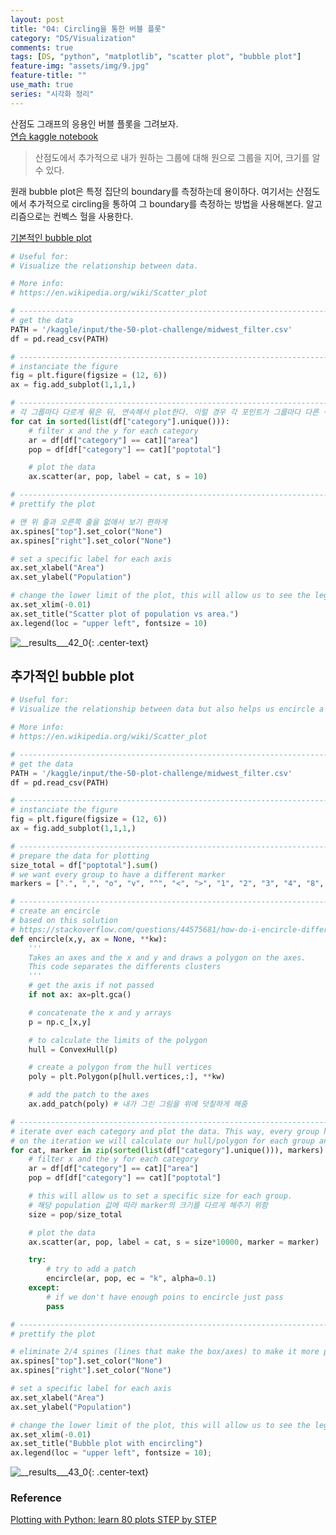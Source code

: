 ```yaml
---
layout: post
title: "04: Circling을 통한 버블 플롯"
category: "DS/Visualization"
comments: true
tags: [DS, "python", "matplotlib", "scatter plot", "bubble plot"]
feature-img: "assets/img/9.jpg"
feature-title: ""
use_math: true
series: "시각화 정리"
---
```


산점도 그래프의 응용인 버블 플롯을 그려보자.  
[연습 kaggle notebook](https://www.kaggle.com/wansook0316/plotting-with-python-learn-80-plots-step-by-step/edit)

> 산점도에서 추가적으로 내가 원하는 그룹에 대해 원으로 그룹을 지어, 크기를 알 수 있다.

원래 bubble plot은 특정 집단의 boundary를 측정하는데 용이하다. 여기서는 산점도에서 추가적으로 circling을 통하여 그 boundary를 측정하는 방법을 사용해본다. 알고리즘으로는 컨벡스 헐을 사용한다.

[기본적인 bubble plot](https://python-graph-gallery.com/bubble-plot/)

```python
# Useful for:
# Visualize the relationship between data.

# More info:
# https://en.wikipedia.org/wiki/Scatter_plot

# ----------------------------------------------------------------------------------------------------
# get the data
PATH = '/kaggle/input/the-50-plot-challenge/midwest_filter.csv'
df = pd.read_csv(PATH)

# ----------------------------------------------------------------------------------------------------
# instanciate the figure
fig = plt.figure(figsize = (12, 6))
ax = fig.add_subplot(1,1,1,)

# ----------------------------------------------------------------------------------------------------
# 각 그룹마다 다르게 묶은 뒤, 연속해서 plot한다. 이럴 경우 각 포인트가 그룹마다 다른 색으로 칠해진다.
for cat in sorted(list(df["category"].unique())):
    # filter x and the y for each category
    ar = df[df["category"] == cat]["area"]
    pop = df[df["category"] == cat]["poptotal"]

    # plot the data
    ax.scatter(ar, pop, label = cat, s = 10)

# ----------------------------------------------------------------------------------------------------
# prettify the plot

# 맨 위 줄과 오른쪽 줄을 없애서 보기 편하게
ax.spines["top"].set_color("None")
ax.spines["right"].set_color("None")

# set a specific label for each axis
ax.set_xlabel("Area")
ax.set_ylabel("Population")

# change the lower limit of the plot, this will allow us to see the legend on the left
ax.set_xlim(-0.01)
ax.set_title("Scatter plot of population vs area.")
ax.legend(loc = "upper left", fontsize = 10)
```

![__results___42_0](https://user-images.githubusercontent.com/37871541/81772169-1d392d80-9520-11ea-8268-fe3e6942f6bc.png){: .center-text}

## 추가적인 bubble plot

```python
# Useful for:
# Visualize the relationship between data but also helps us encircle a specific group we might want to draw the attention to.

# More info:
# https://en.wikipedia.org/wiki/Scatter_plot

# ----------------------------------------------------------------------------------------------------
# get the data
PATH = '/kaggle/input/the-50-plot-challenge/midwest_filter.csv'
df = pd.read_csv(PATH)

# ----------------------------------------------------------------------------------------------------
# instanciate the figure
fig = plt.figure(figsize = (12, 6))
ax = fig.add_subplot(1,1,1,)

# ----------------------------------------------------------------------------------------------------
# prepare the data for plotting
size_total = df["poptotal"].sum()
# we want every group to have a different marker
markers = [".", ",", "o", "v", "^", "<", ">", "1", "2", "3", "4", "8", "s", "p", "P", "*", "h", "H", "+", "x", "X", "D", "d"]

# ----------------------------------------------------------------------------------------------------
# create an encircle
# based on this solution
# https://stackoverflow.com/questions/44575681/how-do-i-encircle-different-data-sets-in-scatter-plot
def encircle(x,y, ax = None, **kw):
    '''
    Takes an axes and the x and y and draws a polygon on the axes.
    This code separates the differents clusters
    '''
    # get the axis if not passed
    if not ax: ax=plt.gca()

    # concatenate the x and y arrays
    p = np.c_[x,y]

    # to calculate the limits of the polygon
    hull = ConvexHull(p)

    # create a polygon from the hull vertices
    poly = plt.Polygon(p[hull.vertices,:], **kw)

    # add the patch to the axes
    ax.add_patch(poly) # 내가 그린 그림을 위에 덧칠하게 해줌

# ----------------------------------------------------------------------------------------------------
# iterate over each category and plot the data. This way, every group has it's own color and marker.
# on the iteration we will calculate our hull/polygon for each group and connect specific groups
for cat, marker in zip(sorted(list(df["category"].unique())), markers):  # 이런 스킬이 굉장히 중요해 보임
    # filter x and the y for each category
    ar = df[df["category"] == cat]["area"]
    pop = df[df["category"] == cat]["poptotal"]

    # this will allow us to set a specific size for each group.
    # 해당 population 값에 따라 marker의 크기를 다르게 해주기 위함
    size = pop/size_total

    # plot the data
    ax.scatter(ar, pop, label = cat, s = size*10000, marker = marker)

    try:
        # try to add a patch
        encircle(ar, pop, ec = "k", alpha=0.1)
    except:
        # if we don't have enough poins to encircle just pass
        pass

# ----------------------------------------------------------------------------------------------------
# prettify the plot

# eliminate 2/4 spines (lines that make the box/axes) to make it more pleasant
ax.spines["top"].set_color("None")
ax.spines["right"].set_color("None")

# set a specific label for each axis
ax.set_xlabel("Area")
ax.set_ylabel("Population")

# change the lower limit of the plot, this will allow us to see the legend on the left
ax.set_xlim(-0.01)
ax.set_title("Bubble plot with encircling")
ax.legend(loc = "upper left", fontsize = 10);
```

![__results___43_0](https://user-images.githubusercontent.com/37871541/81772550-21197f80-9521-11ea-910c-9e07c5ff4298.png){: .center-text}

### Reference

[Plotting with Python: learn 80 plots STEP by STEP](https://www.kaggle.com/python10pm/plotting-with-python-learn-80-plots-step-by-step)
